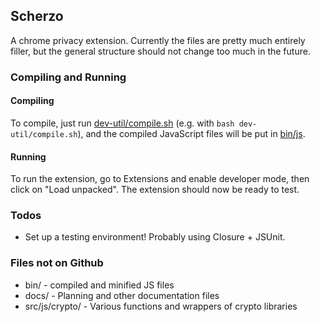 ## Scherzo

A chrome privacy extension. Currently the files are pretty much entirely filler, but the general structure should not change too much in the future.

### Compiling and Running
#### Compiling
To compile, just run [dev-util/compile.sh](dev-util/compile.sh) (e.g. with ```bash dev-util/compile.sh```), and the compiled JavaScript files will be put in [bin/js](bin/js).

#### Running
To run the extension, go to Extensions and enable developer mode, then click on "Load unpacked". The extension should now be ready to test.

### Todos
- Set up a testing environment! Probably using Closure + JSUnit.

### Files not on Github
- bin/ - compiled and minified JS files
- docs/ - Planning and other documentation files
- src/js/crypto/ - Various functions and wrappers of crypto libraries
